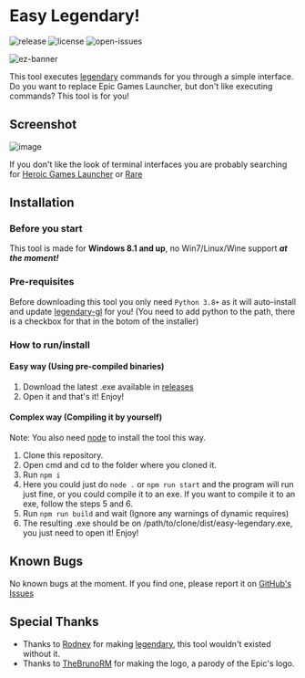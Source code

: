 # Easy Legendary!

![release](https://badgen.net/github/release/AngelCMHxD/easy-legendary?cache=300) ![license](https://badgen.net/github/license/AngelCMHxD/easy-legendary) ![open-issues](https://badgen.net/github/open-issues/AngelCMHxD/easy-legendary?cache=300)

![ez-banner](https://user-images.githubusercontent.com/57822483/174696719-12d636f9-24bc-467f-85f2-1f17d01869ca.png)

This tool executes [legendary](https://github.com/derrod/legendary) commands for you through a simple interface.\
Do you want to replace Epic Games Launcher, but don't like executing commands? This tool is for you!

## Screenshot

![image](https://user-images.githubusercontent.com/57822483/177895083-c6c2026a-d495-46f6-bf40-7146880c81dc.png)

If you don't like the look of terminal interfaces you are probably searching for [Heroic Games Launcher](https://github.com/Heroic-Games-Launcher/HeroicGamesLauncher) or [Rare](https://github.com/Dummerle/Rare)

## Installation

### Before you start

This tool is made for **Windows 8.1 and up**, no Win7/Linux/Wine support ***at the moment!***

### Pre-requisites

Before downloading this tool you only need `Python 3.8+` as it will auto-install and update [legendary-gl](https://github.com/derrod/legendary) for you! (You need to add python to the path, there is a checkbox for that in the botom of the installer)

### How to run/install

#### Easy way (Using pre-compiled binaries)

1. Download the latest .exe available in [releases](https://github.com/angelcmhxd/easy-legendary/releases/latest)
2. Open it and that's it! Enjoy!

#### Complex way (Compiling it by yourself)

Note: You also need [node](https://nodejs.org/) to install the tool this way.

1. Clone this repository.
2. Open cmd and cd to the folder where you cloned it.
3. Run `npm i`
4. Here you could just do `node .` or `npm run start` and the program will run just fine, or you could compile it to an exe. If you want to compile it to an exe, follow the steps 5 and 6.
5. Run `npm run build` and wait (Ignore any warnings of dynamic requires)
6. The resulting .exe should be on /path/to/clone/dist/easy-legendary.exe, you just need to open it! Enjoy!

## Known Bugs

No known bugs at the moment. If you find one, please report it on [GitHub's Issues](https://github.com/angelcmhxd/easy-legendary/issues)

## Special Thanks
- Thanks to [Rodney](https://github.com/derrod) for making [legendary](https://github.com/derrod/legendary), this tool wouldn't existed without it.
- Thanks to [TheBrunoRM](https://github.com/TheBrunoRM) for making the logo, a parody of the Epic's logo.
